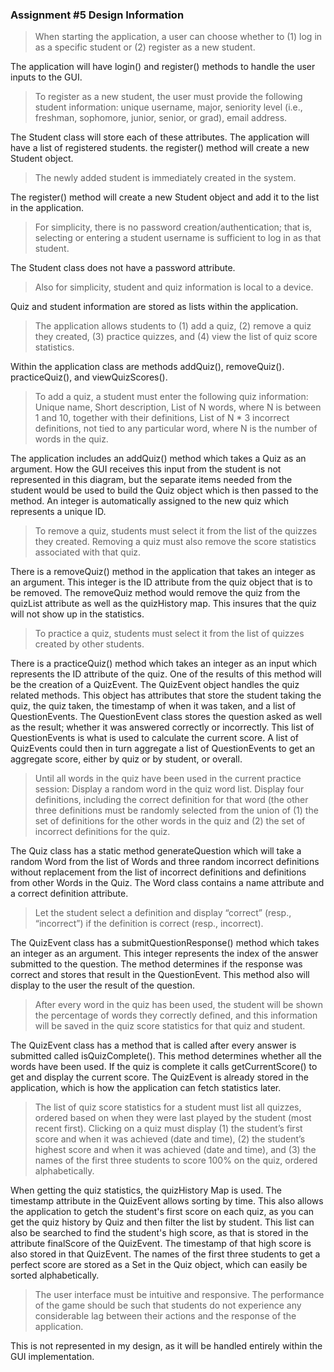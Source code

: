 ### Assignment #5 Design Information

>When starting the application, a user can choose whether to (1) log in as a specific student or (2) register as a new student.

The application will have login() and register() methods to handle the user inputs to the GUI.  

>To register as a new student, the user must provide the following student information: unique username, major, seniority level (i.e., freshman, sophomore, junior, senior, or grad), email address.

The Student class will store each of these attributes.  The application will have a list of registered students.  the register() method will create a new Student object.  

>The newly added student is immediately created in the system.

The register() method will create a new Student object and add it to the list in the application.

>For simplicity, there is no password creation/authentication; that is, selecting or entering a student username is sufficient to log in as that student.

The Student class does not have a password attribute.

>Also for simplicity, student and quiz information is local to a device.

Quiz and student information are stored as lists within the application.

>The application allows students to (1) add a quiz, (2) remove a quiz they created, (3) practice quizzes, and (4) view the list of quiz score statistics.

Within the application class are methods addQuiz(), removeQuiz(). practiceQuiz(), and viewQuizScores().

>To add a quiz, a student must enter the following quiz information: Unique name, Short description, List of N words, where N is between 1 and 10, together with their definitions, List of N * 3 incorrect definitions, not tied to any particular word, where N is the number of words in the quiz.

The application includes an addQuiz() method which takes a Quiz as an argument.  How the GUI receives this input from the student is not represented in this diagram, but the separate items needed from the student would be used to build the Quiz object which is then passed to the method. An integer is automatically assigned to the new quiz which represents a unique ID.  

>To remove a quiz, students must select it from the list of the quizzes they created. Removing a quiz must also remove the score statistics associated with that quiz.

There is a removeQuiz() method in the application that takes an integer as an argument.  This integer is the ID attribute from the quiz object that is to be removed.  The removeQuiz method would remove the quiz from the quizList attribute as well as the quizHistory map.  This insures that the quiz will not show up in the statistics.  

>To practice a quiz, students must select it from the list of quizzes created by other students.

There is a practiceQuiz() method which takes an integer as an input which represents the ID attribute of the quiz.  One of the results of this method will be the creation of a QuizEvent.  The QuizEvent object handles the quiz related methods.  This object has attributes that store the student taking the quiz, the quiz taken, the timestamp of when it was taken, and a list of QuestionEvents.  The QuestionEvent class stores the question asked as well as the result; whether it was answered correctly or incorrectly.  This list of QuestionEvents is what is used to calculate the current score.  A list of QuizEvents could then in turn aggregate a list of QuestionEvents to get an aggregate score, either by quiz or by student, or overall.  

>Until all words in the quiz have been used in the current practice session: Display a random word in the quiz word list.  Display four definitions, including the correct definition for that word (the other three definitions must be randomly selected from the union of (1) the set of definitions for the other words in the quiz and (2) the set of incorrect definitions for the quiz. 

The Quiz class has a static method generateQuestion which will take a random Word from the list of Words and three random incorrect definitions without replacement from the list of incorrect definitions and definitions from other Words in the Quiz.  The Word class contains a name attribute and a correct definition attribute.  


>Let the student select a definition and display “correct” (resp., “incorrect”) if the definition is correct (resp., incorrect).

The QuizEvent class has a submitQuestionResponse() method which takes an integer as an argument.  This integer represents the index of the answer submitted to the question.  The method determines if the response was correct and stores that result in the QuestionEvent.  This method also will display to the user the result of the question.

>After every word in the quiz has been used, the student will be shown the percentage of words they correctly defined, and this information will be saved in the quiz score statistics for that quiz and student.

The QuizEvent class has a method that is called after every answer is submitted called isQuizComplete().  This method determines whether all the words have been used.  If the quiz is complete it calls getCurrentScore() to get and display the current score.  The QuizEvent is already stored in the application, which is how the application can fetch statistics later.  

>The list of quiz score statistics for a student must list all quizzes, ordered based on when they were last played by the student (most recent first). Clicking on a quiz must display (1) the student’s first score and when it was achieved (date and time), (2) the student’s highest score and when it was achieved (date and time), and (3) the names of the first three students to score 100% on the quiz, ordered alphabetically.

When getting the quiz statistics, the quizHistory Map is used.  The timestamp attribute in the QuizEvent allows sorting by time.  This also allows the application to getch the student's first score on each quiz, as you can get the quiz history by Quiz and then filter the list by student.  This list can also be searched to find the student's high score, as that is stored in the attribute finalScore of the QuizEvent.  The timestamp of that high score is also stored in that QuizEvent.  The names of the first three students to get a perfect score are stored as a Set in the Quiz object, which can easily be sorted alphabetically. 

>The user interface must be intuitive and responsive.
The performance of the game should be such that students do not experience any considerable lag between their actions and the response of the application.

This is not represented in my design, as it will be handled entirely within the GUI implementation.

